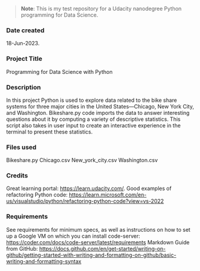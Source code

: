 >**Note**: This is my test repository for a Udacity nanodegree Python programming for Data Science.

### Date created
18-Jun-2023.

### Project Title
Programming for Data Science with Python

### Description
In this project Python is used to explore data related to the bike share systems for three major cities in the United States—Chicago, New York City, and Washington. Bikeshare.py code imports the data to answer interesting questions about it by computing a variety of descriptive statistics. This script also takes in user input to create an interactive experience in the terminal to present these statistics.

### Files used
Bikeshare.py
Chicago.csv
New_york_city.csv
Washington.csv

### Credits
Great learning portal: https://learn.udacity.com/.
Good examples of refactoring Python code: https://learn.microsoft.com/en-us/visualstudio/python/refactoring-python-code?view=vs-2022

### Requirements
See requirements for minimum specs, as well as instructions on how to set up a Google VM on which you can install code-server:
https://coder.com/docs/code-server/latest/requirements
Markdown Guide from GitHub: https://docs.github.com/en/get-started/writing-on-github/getting-started-with-writing-and-formatting-on-github/basic-writing-and-formatting-syntax

